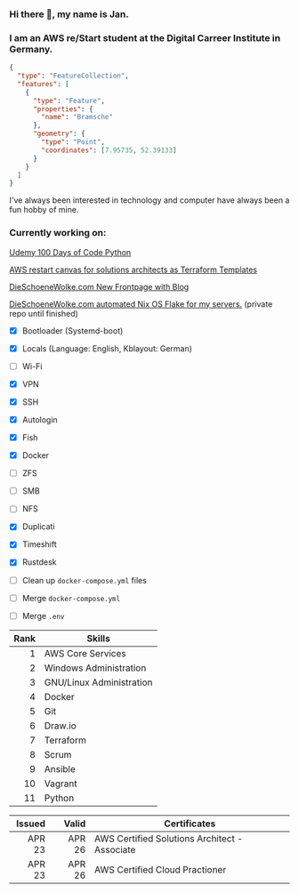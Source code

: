 ### Hi there 👋, my name is Jan.
### I am an AWS re/Start student at the Digital Carreer Institute in Germany.

```geojson
{
  "type": "FeatureCollection",
  "features": [
    {
      "type": "Feature",
      "properties": {
        "name": "Bramsche"
      },
      "geometry": {
        "type": "Point",
        "coordinates": [7.95735, 52.39133]
      }
    }
  ]
}

```


I've always been interested in technology and computer have always been a fun hobby of mine. 

### Currently working on:
[Udemy 100 Days of Code Python](https://github.com/DieSchoeneWolke/100-Days-of-Code-The-Complete-Python-Pro-Bootcamp)

[AWS restart canvas for solutions architects as Terraform Templates](https://github.com/DieSchoeneWolke/terraform-training)

[DieSchoeneWolke.com New Frontpage with Blog](https://github.com/DieSchoeneWolke/DieSchoeneWolkeBlog)

[DieSchoeneWolke.com automated Nix OS Flake for my servers.](https://github.com/DieSchoeneWolke/DieSchoeneWolkeNIXOS) (private repo until finished)
- [X] Bootloader (Systemd-boot)
- [X] Locals (Language: English, Kblayout: German) 
- [ ] Wi-Fi
- [X] VPN
- [X] SSH
- [X] Autologin
- [X] Fish
- [X] Docker
- [ ] ZFS
- [ ] SMB
- [ ] NFS
- [X] Duplicati
- [X] Timeshift
- [X] Rustdesk
- [ ] Clean up `docker-compose.yml` files
- [ ] Merge `docker-compose.yml`
- [ ] Merge `.env`



| Rank | Skills                     |
|-----:|----------------------------|
|     1| AWS Core Services          |
|     2| Windows Administration     |
|     3| GNU/Linux Administration   |
|     4| Docker                     |
|     5| Git                        |
|     6| Draw.io                    |
|     7| Terraform                  |
|     8| Scrum                      |
|     9| Ansible                    |
|    10| Vagrant                    |
|    11| Python                     |



| Issued    |  Valid| Certificates                                        |
|----------:|------:|-----------------------------------------------------|
|     APR 23| APR 26| AWS Certified Solutions Architect - Associate       | 
|     APR 23| APR 26| AWS Certified Cloud Practioner                      |
